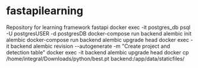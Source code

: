 # fastapilearning

Repository for learning framework fastapi
docker exec -it postgres_db psql -U postgresUSER -d postgresDB
docker-compose run backend alembic init alembic
docker-compose run backend alembic upgrade head
docker exec -it backend alembic revision --autogenerate -m "Create project and detection table"
docker exec -it backend alembic upgrade head
docker cp /home/integral/Downloads/python/best.pt backend:/app/data/staticfiles/
